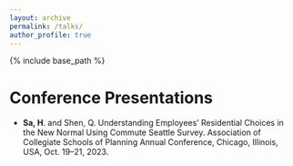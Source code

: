 ```yaml
---
layout: archive
permalink: /talks/
author_profile: true
---
```

{% include base_path %}

# Conference Presentations
* **Sa, H**. and Shen, Q. Understanding Employees’ Residential Choices in the New Normal Using Commute Seattle Survey. Association of Collegiate Schools of Planning Annual Conference, Chicago, Illinois, USA, Oct. 19–21, 2023.


